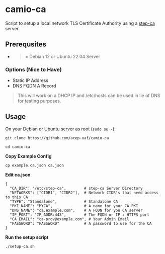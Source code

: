 # camio-ca
Script to setup a local network TLS Certificate Authority using a [step-ca](https://smallstep.com/docs/step-ca/) server.


## Prerequsites
- >= Debian 12 or Ubuntu 22.04 Server

### Options (Nice to Have)
- Static IP Address
- DNS FQDN A Record

> This will work on a DHCP IP and /etc/hosts can be used in lie of DNS for testing purposes.


## Usage

On your Debian or Ubuntu server as root (```sudo su -```):

```
git clone https://github.com/acep-uaf/camio-ca
```

```
cd camio-ca
```

**Copy Example Config**

```
cp example.ca.json ca.json
```

**Edit ca.json**
```
{
  "CA_DIR": "/etc/step-ca",        # step-ca Server Directory
  "NETWORKS": ["CIDR1", "CIDR2"],  # Network CIDR's that need access to this CA
  "TYPE": "Standalone",            # Standalone CA
  "PKI_NAME": "MYCA",              # A name for your CA PKI
  "DNS_NAME": "ca.example.com",    # A FQDN for you CA server 
  "IP_PORT": "IP_ADDR:443",        # The FQDN or IP : HTTPS port 
  "CA_EMAIL": "ca-prov@example.com", # Your Admin Email
  "PASSWORD": "PASSWORD"           # A password to use for the CA
}
```

**Run the setup script**

```
./setup-ca.sh
```

